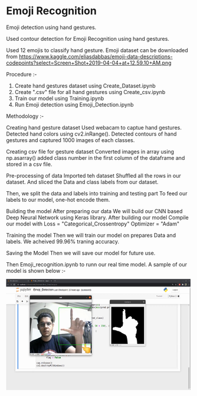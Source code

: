 # Emoji Recognition
Emoji detection using hand gestures.

Used contour detection for Emoji Recognition using hand gestures.

Used 12 emojis to classify hand gesture.
Emoji dataset can be downloaded from https://www.kaggle.com/eliasdabbas/emoji-data-descriptions-codepoints?select=Screen+Shot+2019-04-04+at+12.59.10+AM.png

Procedure :-
1. Create hand gestures dataset using Create_Dataset.ipynb
2. Create ".csv" file for all hand gestures using Create_csv.ipynb
3. Train our model using Training.ipynb
4. Run Emoji detection using Emoji_Detection.ipynb

Methodology :-

Creating hand gesture dataset
Used webacam to captue hand gestures.
Detected hand colors using cv2.inRange().
Detected contours of hand gestures and captured 1000 images of each classes.

Creating csv file for gesture dataset
Converted images in array using np.asarray()
added class number in the first column of the dataframe
and stored in a csv file.

Pre-processing of data
Imported teh dataset
Shuffled all the rows in our dataset.
And sliced the Data and class labels from our dataset.

Then, we split the data and labels into training and testing part
To feed our labels to our model, one-hot encode them.

Building the model
After preparing our data
We will build our CNN based Deep Neural Network using Keras library.
After building our model
Compile our model with
Loss = "Categorical_Crossentropy"
Optimizer = "Adam"

Training the model
Then we will train our model on prepares Data and labels.
We acheived 99.96% traning accuracy.

Saving the Model
Then we will save our model for future use.

Then Emoji_recognition.ipynb to runn our real time model.
A sample of our model is shown below :-

<img src="https://github.com/gearhead0909/Emoji-Recognition/blob/master/Emoji%20Recognition%20screenshot.png" alt="alt text" width="500" height="300">
